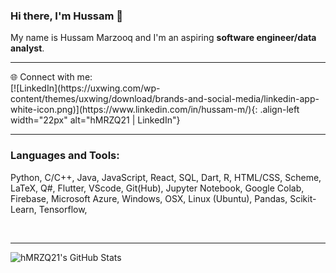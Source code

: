 ### Hi there, I'm Hussam 🫡 <br> <!-- link to porfolio site -->
My name is Hussam Marzooq and I'm an aspiring **software engineer/data analyst**.

<!--
I'm a Husband, Father, Developer, and Teacher!

- 🔭 I’m currently working on 
- 🌱 I’m currently learning everything [laughing emojis]
- 👯 I’m looking to collaborate with other developers on projects/jobs
- ⚡ Fun fact: I love cooking and gaming

- 2024 goals: Contribute more to Open Source projects
- 🤔 I’m looking for help with ...
- 💬 Ask me about ...
-->
<hr>
🌐 Connect with me: <br>
[![LinkedIn](https://uxwing.com/wp-content/themes/uxwing/download/brands-and-social-media/linkedin-app-white-icon.png)](https://www.linkedin.com/in/hussam-m/){: .align-left width="22px" alt="hMRZQ21 | LinkedIn"}
<!-- (linkedin) -->
<!-- portfolio, YT -->
<br><hr>

### Languages and Tools: <br>
Python, C/C++, Java, JavaScript, React, SQL, Dart, R, HTML/CSS, Scheme, LaTeX, Q#,
Flutter, VScode, Git(Hub), Jupyter Notebook, Google Colab, Firebase, Microsoft Azure, Windows, OSX, Linux (Ubuntu), Pandas, Scikit-Learn, Tensorflow,
<!-- others missing too. use images for them -->

<br><hr>
<img align="left" alt="hMRZQ21's GitHub Stats" src="https://github-readme-stats.vercel.app/api?username=hMRZQ21&show_icons=true&hide_border=true"/>

<!-- ### Blog Posts -->
<!-- BLOG-POST-LIST:START -->
<!-- BLOG-POST-LIST:END -->

<!-- YT video for GitHub readme customizations:
https://www.youtube.com/watch?v=ECuqb5Tv9qI -->

<!--
![Top Langs](https://github-readme-stats.vercel.app/api/top-langs/?username=hMRZQ21&theme=transparent)
![Anurag's GitHub stats](https://github-readme-stats.vercel.app/api?username=hMRZQ21&show_icons=true&theme=transparent)
-->
